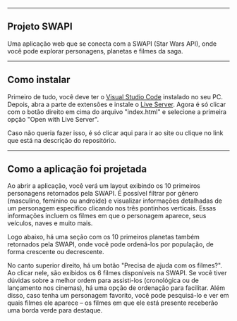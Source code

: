 -------------
Projeto SWAPI
-------------

Uma aplicação web que se conecta com a SWAPI (Star Wars API), onde você pode explorar personagens, planetas e filmes da saga.

-------------
Como instalar
-------------

Primeiro de tudo, você deve ter o <a href="https://code.visualstudio.com/" target="_blank">Visual Studio Code</a> instalado no seu PC. Depois, abra a parte de extensões e instale o <a href="https://media.geeksforgeeks.org/wp-content/uploads/20221201183502/Enableliveserver3.jpg" target="_blank">Live Server</a>. Agora é só clicar com o botão direito em cima do arquivo "index.html" e selecione a primeira opção "Open with Live Server".

Caso não queria fazer isso, é só clicar aqui para ir ao site ou clique no link que está na descrição do repositório.

------------------------------
Como a aplicação foi projetada
------------------------------

Ao abrir a aplicação, você verá um layout exibindo os 10 primeiros personagens retornados pela SWAPI. É possível filtrar por gênero (masculino, feminino ou androide) e visualizar informações detalhadas de um personagem específico clicando nos três pontinhos verticais. Essas informações incluem os filmes em que o personagem aparece, seus veículos, naves e muito mais.

Logo abaixo, há uma seção com os 10 primeiros planetas também retornados pela SWAPI, onde você pode ordená-los por população, de forma crescente ou decrescente.

No canto superior direito, há um botão "Precisa de ajuda com os filmes?". Ao clicar nele, são exibidos os 6 filmes disponíveis na SWAPI. Se você tiver dúvidas sobre a melhor ordem para assisti-los (cronológica ou de lançamento nos cinemas), há uma opção de ordenação para facilitar. Além disso, caso tenha um personagem favorito, você pode pesquisá-lo e ver em quais filmes ele aparece – os filmes em que ele está presente receberão uma borda verde para destaque.
